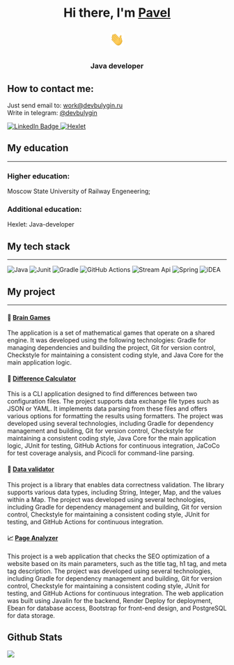 <h1 align="center">Hi there, I'm <a href="https://github.com/devbulygin">Pavel</a> 

<img src="https://github.com/devbulygin/devbulygin/blob/main/raw/main/Hi.gif?raw=true" height="32"/></h1>

<h3 align="center">Java developer</h3>



## How to contact me:  
Just send email to: [work@devbulygin.ru](work@devbulygin.ru)  
Write in telegram: [@devbulygin](https://t.me/devbulygin)

<div id="badges">

  <a href = "https://linkedin.com/in/devbulygin">
<img src="https://img.shields.io/badge/LinkedIn-blue?style=for-the-badge&logo=linkedin&logoColor=white" alt="LinkedIn Badge"/>
</a>


<a href = "https://ru.hexlet.io/u/devbulygin">
<img src="https://img.shields.io/badge/hexlet-black?style=for-the-badge" alt="Hexlet"/>
</a>
  
</div>


[//]: # (## About me)



## My education

---

### Higher education:
Moscow State University of Railway Engeneering;
### Additional education: 
Hexlet: Java-developer

## My tech stack

---
![Java](https://img.shields.io/badge/Java-ED8B00?style=for-the-badge&logo=openjdk&logoColor=white)
![Junit](https://img.shields.io/badge/Junit-gold?style=for-the-badge&logo=junit&logoColor=white)
![Gradle](https://img.shields.io/badge/Gradle-02303A.svg?style=for-the-badge&logo=Gradle&logoColor=white)
![GitHub Actions](https://img.shields.io/badge/github%20actions-%232671E5.svg?style=for-the-badge&logo=githubactions&logoColor=white)
![Stream Api](https://img.shields.io/badge/stream%20api-red.svg?style=for-the-badge&logo=stream&)
![Spring](https://img.shields.io/badge/Spring-6DB33F?style=for-the-badge&logo=spring&logoColor=white)
![iDEA](https://img.shields.io/badge/IntelliJ_IDEA-000000.svg?style=for-the-badge&logo=intellij-idea&logoColor=white)





## My project

----
#### 🧮 [Brain Games](https://github.com/devbulygin/java-project-lvl1)
The application is a set of mathematical games that operate on a shared engine. It was developed using the following technologies: Gradle for managing dependencies and building the project, Git for version control, Checkstyle for maintaining a consistent coding style, and Java Core for the main application logic.


#### 🟰 [Difference Calculator](https://github.com/devbulygin/java-project-71)

This is a CLI application designed to find differences between two configuration files. The project supports data exchange file types such as JSON or YAML. It implements data parsing from these files and offers various options for formatting the results using formatters. The project was developed using several technologies, including Gradle for dependency management and building, Git for version control, Checkstyle for maintaining a consistent coding style, Java Core for the main application logic, JUnit for testing, GitHub Actions for continuous integration, JaCoCo for test coverage analysis, and Picocli for command-line parsing.

#### 🔎 [Data validator](https://github.com/devbulygin/java-project-78)

This project is a library that enables data correctness validation. The library supports various data types, including String, Integer, Map, and the values within a Map. The project was developed using several technologies, including Gradle for dependency management and building, Git for version control, Checkstyle for maintaining a consistent coding style, JUnit for testing, and GitHub Actions for continuous integration.

#### 📈 [Page Analyzer](https://github.com/devbulygin/java-project-72)

This project is a web application that checks the SEO optimization of a website based on its main parameters, such as the title tag, h1 tag, and meta tag description. The project was developed using several technologies, including Gradle for dependency management and building, Git for version control, Checkstyle for maintaining a consistent coding style, JUnit for testing, and GitHub Actions for continuous integration. The web application was built using Javalin for the backend, Render Deploy for deployment, Ebean for database access, Bootstrap for front-end design, and PostgreSQL for data storage.


## Github Stats

[//]: # ([![trophy]&#40;https://github-profile-trophy.vercel.app/?username=devbulygin&#41;]&#40;https://github.com/devbulygin&#41;  )
![](https://komarev.com/ghpvc/?username=devbulygin)
